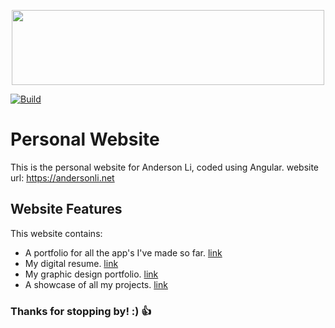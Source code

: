 <p align="center">
  <img width="500" height="120" src="https://andersonli.net/assets/images/resume/newlogo2024.png">
</p>

[![Build](https://github.com/ljw980105/jingweili.me/workflows/Build/badge.svg)](https://github.com/ljw980105/jingweili.me/actions)

# Personal Website

This is the personal website for Anderson Li, coded using Angular. website url: https://andersonli.net

## Website Features

This website contains:

* A portfolio for all the app's I've made so far. [link](https://andersonli.net/apps) 
* My digital resume. [link](https://andersonli.net/resume)   
* My graphic design portfolio. [link](https://andersonli.net/graphic-design)   
* A showcase of all my projects. [link](https://andersonli.net/projects) 

### Thanks for stopping by! :) :+1:
